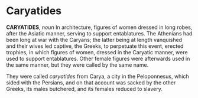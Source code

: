 # Caryatides

**CARYATIDES**, _noun_ In architecture, figures of women dressed in long robes, after the Asiatic manner, serving to support entablatures. The Athenians had been long at war with the Caryans; the latter being at length vanquished and their wives led captive, the Greeks, to perpetuate this event, erected trophies, in which figures of women, dressed in the Caryatic manner, were used to support entablatures. Other female figures were afterwards used in the same manner, but they were called by the same name.

They were called _caryatides_ from Carya, a city in the Peloponnesus, which sided with the Persians, and on that account was sacked by the other Greeks, its males butchered, and its females reduced to slavery.